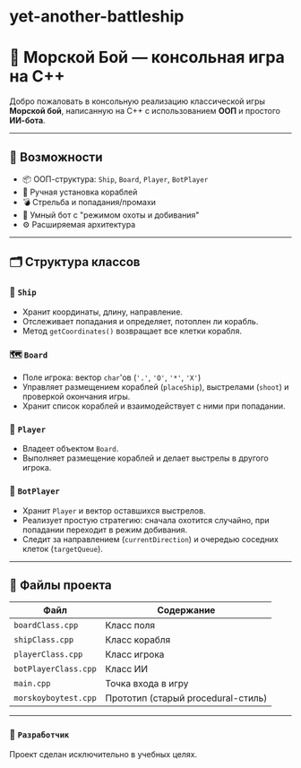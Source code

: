 # yet-another-battleship
# 🎯 Морской Бой — консольная игра на C++

Добро пожаловать в консольную реализацию классической игры **Морской бой**, написанную на C++ с использованием **ООП** и простого **ИИ-бота**.

---

## 🚀 Возможности

- 📦 ООП-структура: `Ship`, `Board`, `Player`, `BotPlayer`
- 🔧 Ручная установка кораблей
- 💣 Стрельба и попадания/промахи
- 🧠 Умный бот с "режимом охоты и добивания"
- ⚙️ Расширяемая архитектура

---

## 🗂 Структура классов

### 🧱 `Ship`
- Хранит координаты, длину, направление.
- Отслеживает попадания и определяет, потоплен ли корабль.
- Метод `getCoordinates()` возвращает все клетки корабля.

### 🗺 `Board`
- Поле игрока: вектор `char`'ов (`'.'`, `'O'`, `'*'`, `'X'`)
- Управляет размещением кораблей (`placeShip`), выстрелами (`shoot`) и проверкой окончания игры.
- Хранит список кораблей и взаимодействует с ними при попадании.

### 👤 `Player`
- Владеет объектом `Board`.
- Выполняет размещение кораблей и делает выстрелы в другого игрока.

### 🤖 `BotPlayer`
- Хранит `Player` и вектор оставшихся выстрелов.
- Реализует простую стратегию: сначала охотится случайно, при попадании переходит в режим добивания.
- Следит за направлением (`currentDirection`) и очередью соседних клеток (`targetQueue`).

---

## 📂 Файлы проекта

| Файл | Содержание |
|------|------------|
| `boardClass.cpp` | Класс поля |
| `shipClass.cpp` | Класс корабля |
| `playerClass.cpp` | Класс игрока |
| `botPlayerClass.cpp` | Класс ИИ |
| `main.cpp` | Точка входа в игру |
| `morskoyboytest.cpp` | Прототип (старый procedural-стиль) |

---

### 👤 `Разработчик`
Проект сделан исключительно в учебных целях.
